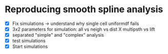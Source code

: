 # Reproducing smooth spline analysis

- [x] Fix simulations -> understand why single cell uniformdf fails
- [x] 3x2 parameters for simulation: all vs neigh vs dist X multipsth vs lift
- [x] separated "simple" and "complex" analysis
- [x] test simulations
- [x] Start simulations
